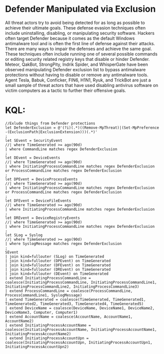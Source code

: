 # Defender Manipulated via Exclusion

All threat actors try to avoid being detected for as long as possible to achieve their ultimate goals. These defense evasion techniques often include uninstalling, disabling, or manipulating security software. Hackers often target Defender because it comes as the default Windows antimalware tool and is often the first line of defense against their attacks. There are many ways to impair the defenses and achieve the same goal. These techniques often include running one of several possible commands or editing security related registry keys that disable or hinder Defender. Meteor, QakBot, StrongPity, Indrik Spider, and WhisperGate have been observed manipulating Defender exclusion list to bypass antimalware protections without having to disable or remove any antimalware tools. Agent Tesla, Babuk, Conficker, FIN6, H1N1, Ryuk, and TrickBot are just a small sample of threat actors that have used disabling antivirus software on victim computers as a tactic to further their offensive goals. 

# KQL:
```kql
//Exlude things from Defender protections
let DefenderExclusion = @'(?i)(.*)((Remove-MpThreat)|(Set-MpPreference -(ExclusionPath|ExclusionExtension)))(.*)'
;  
let SEvent = SecurityEvent
//| where TimeGenerated >= ago(90d)
| where CommandLine matches regex DefenderExclusion
;
let DEvent = DeviceEvents
//| where TimeGenerated >= ago(90d)
| where InitiatingProcessCommandLine matches regex DefenderExclusion or ProcessCommandLine matches regex DefenderExclusion 
;
let DPEvent = DeviceProcessEvents
//| where TimeGenerated >= ago(90d)
| where InitiatingProcessCommandLine matches regex DefenderExclusion or ProcessCommandLine matches regex DefenderExclusion 
;
let DFEvent = DeviceFileEvents
//| where TimeGenerated >= ago(90d)
| where InitiatingProcessCommandLine matches regex DefenderExclusion 
;
let DREvent = DeviceRegistryEvents
//| where TimeGenerated >= ago(90d)
| where InitiatingProcessCommandLine matches regex DefenderExclusion 
;
let SLog = Syslog
//| where TimeGenerated >= ago(90d)
| where SyslogMessage matches regex DefenderExclusion
; 
SEvent
| join kind=fullouter (SLog) on TimeGenerated
| join kind=fullouter (DPEvent) on TimeGenerated
| join kind=fullouter (DFEvent) on TimeGenerated
| join kind=fullouter (DREvent) on TimeGenerated
| join kind=fullouter (DEvent) on TimeGenerated
| extend InitiatingProcessCommandLine = coalesce(InitiatingProcessCommandLine, InitiatingProcessCommandLine1, InitiatingProcessCommandLine2, InitiatingProcessCommandLine3)
| extend ProcessCommandLine = coalesce(ProcessCommandLine, ProcessCommandLine1, SyslogMessage)
| extend TimeGenerated = coalesce(TimeGenerated, TimeGenerated1, TimeGenerated2, TimeGenerated3, TimeGenerated4, TimeGenerated5)
| extend DeviceName = coalesce(DeviceName, DeviceName1, DeviceName2, DeviceName3, Computer, Computer1)
| extend AccountName = coalesce(AccountName, AccountName1, AccountName2)
| extend InitiatingProcessAccountName = coalesce(InitiatingProcessAccountName, InitiatingProcessAccountName1, InitiatingProcessAccountName2)
| extend InitiatingProcessAccountUpn = coalesce(InitiatingProcessAccountUpn, InitiatingProcessAccountUpn1, InitiatingProcessAccountUpn2)
```